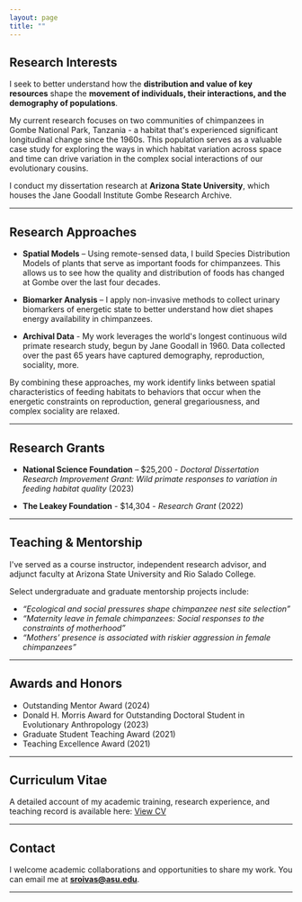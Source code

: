 ```yaml
---
layout: page
title: ""
---
```

## Research Interests
I seek to better understand how the **distribution and value of key resources** shape the **movement of individuals, their interactions, and the demography of populations**. 

My current research focuses on two communities of chimpanzees in Gombe National Park, Tanzania - a habitat that's experienced significant longitudinal change since the 1960s. This population serves as a valuable case study for exploring the ways in which habitat variation across space and time can drive variation in the complex social interactions of our evolutionary cousins.

I conduct my dissertation research at **Arizona State University**, which houses the Jane Goodall Institute Gombe Research Archive.


---

## Research Approaches
- **Spatial Models** – Using remote-sensed data, I build Species Distribution Models of plants that serve as important foods for chimpanzees. This allows us to see how the quality and distribution of foods has changed at Gombe over the last four decades.

- **Biomarker Analysis** – I apply non-invasive methods to collect urinary biomarkers of energetic state to better understand how diet shapes energy availability in chimpanzees.

- **Archival Data** - My work leverages the world's longest continuous wild primate research study, begun by Jane Goodall in 1960. Data collected over the past 65 years have captured demography, reproduction, sociality, more. 

By combining these approaches, my work identify links between spatial characteristics of feeding habitats to behaviors that occur when the energetic constraints on reproduction, general gregariousness, and complex sociality are relaxed. 


---

## Research Grants
- **National Science Foundation** – $25,200 - _Doctoral Dissertation Research Improvement Grant: Wild primate responses to variation in feeding habitat quality_ (2023)

- **The Leakey Foundation** - $14,304 - _Research Grant_ (2022)


---

## Teaching & Mentorship
I've served as a course instructor, independent research advisor, and adjunct faculty at Arizona State University and Rio Salado College.

Select undergraduate and graduate mentorship projects include:
- _“Ecological and social pressures shape chimpanzee nest site selection”_
- _“Maternity leave in female chimpanzees: Social responses to the constraints of motherhood”_
- _“Mothers’ presence is associated with riskier aggression in female chimpanzees”_

---

## Awards and Honors
 - Outstanding Mentor Award (2024)
 - Donald H. Morris Award for Outstanding Doctoral Student in Evolutionary Anthropology (2023)
 - Graduate Student Teaching Award (2021)
 - Teaching Excellence Award (2021)

---

## Curriculum Vitae
A detailed account of my academic training, research experience, and teaching record is available here:  [View CV](/cv)  

---

## Contact
I welcome academic collaborations and opportunities to share my work.  You can email me at   **sroivas@asu.edu**.

---

